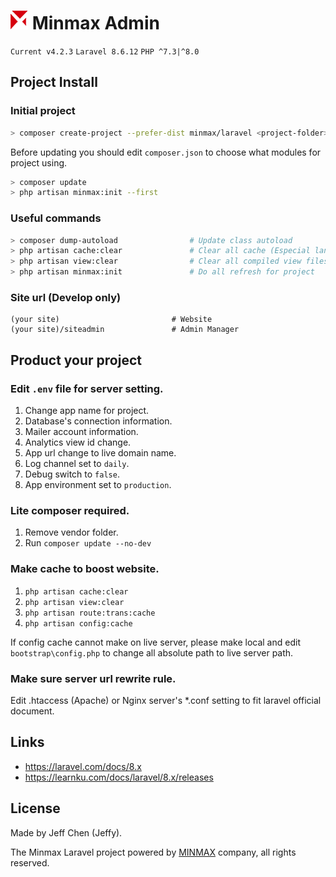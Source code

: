 # ![](public/static/admin/images/common/logo.png) Minmax Admin

`Current v4.2.3` `Laravel 8.6.12` `PHP ^7.3|^8.0`

## Project Install

### Initial project

```bash
> composer create-project --prefer-dist minmax/laravel <project-folder> "4.2.*"
```

Before updating you should edit `composer.json` to choose what modules for project using.

```bash
> composer update
> php artisan minmax:init --first
```

### Useful commands

```bash
> composer dump-autoload                # Update class autoload
> php artisan cache:clear               # Clear all cache (Especial language cache)
> php artisan view:clear                # Clear all compiled view files
> php artisan minmax:init               # Do all refresh for project
```

### Site url (Develop only)

```
(your site)                         # Website
(your site)/siteadmin               # Admin Manager
```

## Product your project

### Edit `.env` file for server setting.

1. Change app name for project.
2. Database's connection information.
3. Mailer account information.
4. Analytics view id change.
5. App url change to live domain name.
6. Log channel set to `daily`.
7. Debug switch to `false`.
8. App environment set to `production`.

### Lite composer required.

1. Remove vendor folder.
2. Run `composer update --no-dev`

### Make cache to boost website.

1. `php artisan cache:clear`
2. `php artisan view:clear`
3. `php artisan route:trans:cache`
4. `php artisan config:cache`

If config cache cannot make on live server, please make local and edit `bootstrap\config.php` to change all absolute path to live server path.

### Make sure server url rewrite rule.

Edit .htaccess (Apache) or Nginx server's *.conf setting to fit laravel official document.

## Links

* https://laravel.com/docs/8.x
* https://learnku.com/docs/laravel/8.x/releases

## License

Made by Jeff Chen (Jeffy).

The Minmax Laravel project powered by [MINMAX](https://minmax.tw) company, all rights reserved.
